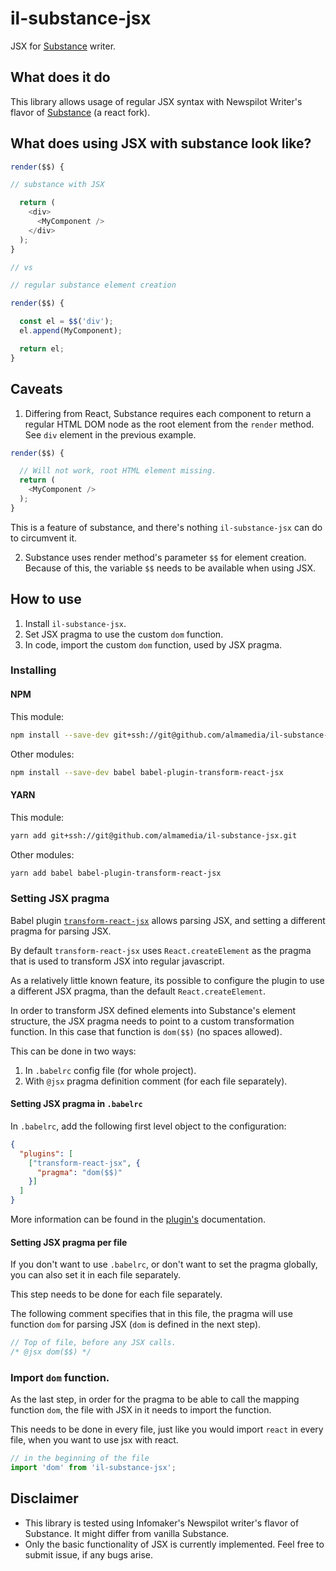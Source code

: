 # il-substance-jsx

JSX for [Substance](http://substance.io/) writer.

## What does it do

This library allows usage of regular JSX syntax with Newspilot Writer's flavor of [Substance](https://substance.io) (a react fork).

## What does using JSX with substance look like?

```javascript
render($$) {

// substance with JSX

  return (
    <div>
      <MyComponent />
    </div>
  );
}

// vs

// regular substance element creation

render($$) {

  const el = $$('div');
  el.append(MyComponent);

  return el;
}
```

## Caveats

1. Differing from React, Substance requires each component to return a regular HTML DOM node as the root element from the `render` method. See `div` element in the previous example.

  ```javascript
  render($$) {

    // Will not work, root HTML element missing.
    return (
      <MyComponent />
    );
  }
  ```

  This is a feature of substance, and there's nothing `il-substance-jsx` can do to circumvent it.

2. Substance uses render method's parameter `$$` for element creation. Because of this, the variable `$$` needs to be available when using JSX.

## How to use

1. Install `il-substance-jsx`.
1. Set JSX pragma to use the custom `dom` function.
1. In code, import the custom `dom` function, used by JSX pragma.

### Installing

#### NPM

This module:

```sh
npm install --save-dev git+ssh://git@github.com/almamedia/il-substance-jsx.git
```

Other modules:

```sh
npm install --save-dev babel babel-plugin-transform-react-jsx
```

#### YARN

This module:

```sh
yarn add git+ssh://git@github.com/almamedia/il-substance-jsx.git
```

Other modules:

```sh
yarn add babel babel-plugin-transform-react-jsx
```

### Setting JSX pragma

Babel plugin [`transform-react-jsx`](https://babeljs.io/docs/plugins/transform-react-jsx/) allows parsing JSX, and setting a different pragma for parsing JSX.

By default `transform-react-jsx` uses `React.createElement` as the pragma that is used to transform JSX into regular javascript.

As a relatively little known feature, its possible to configure the plugin to use a different JSX pragma, than the default `React.createElement`.

In order to transform JSX defined elements into Substance's element structure, the JSX pragma needs to point to a custom transformation function. In this case that function is `dom($$)` (no spaces allowed).

This can be done in two ways:

1. In `.babelrc` config file (for whole project).
1. With `@jsx` pragma definition comment (for each file separately).

#### Setting JSX pragma in `.babelrc`

In `.babelrc`, add the following first level object to the configuration:

```json
{
  "plugins": [
    ["transform-react-jsx", {
      "pragma": "dom($$)"
    }]
  ]
}
```

More information can be found in the [plugin's](https://babeljs.io/docs/plugins/transform-react-jsx/) documentation.

#### Setting JSX pragma per file

If you don't want to use `.babelrc`, or don't want to set the pragma globally, you can also set it in each file separately.

This step needs to be done for each file separately.

The following comment specifies that in this file, the pragma will use function `dom` for parsing JSX (`dom` is defined in the next step).

```javascript
// Top of file, before any JSX calls.
/* @jsx dom($$) */
```

### Import `dom` function.

As the last step, in order for the pragma to be able to call the mapping function `dom`, the file with JSX in it needs to import the function.

This needs to be done in every file, just like you would import `react` in every file, when you want to use jsx with react.

```javascript
// in the beginning of the file
import 'dom' from 'il-substance-jsx';
```

## Disclaimer

* This library is tested using Infomaker's Newspilot writer's flavor of Substance. It might differ from vanilla Substance.
* Only the basic functionality of JSX is currently implemented. Feel free to submit issue, if any bugs arise.
